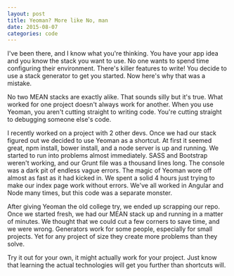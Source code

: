 ```yaml
---
layout: post
title: Yeoman? More like No, man
date: 2015-08-07
categories: code
---
```




I've been there, and I know what you're thinking. You have your app idea and you know the stack you want to use. No one wants to spend time configuring their environment. There's killer features to write! You decide to use a stack generator to get you started. Now here's why that was a mistake.

No two MEAN stacks are exactly alike. That sounds silly but it's true. What worked for one project doesn't always work for another. When you use Yeoman, you aren't cutting straight to writing code. You're cutting straight to debugging someone else's code. 

I recently worked on a project with 2 other devs. Once we had our stack figured out we decided to use Yeoman as a shortcut. At first it seemed great, npm install, bower install, and a node server is up and running. We started to run into problems almost immediately. SASS and Bootstrap weren't working, and our Grunt file was a thousand lines long. The console was a dark pit of endless vague errors. The magic of Yeoman wore off almost as fast as it had kicked in. We spent a solid 4 hours just trying to make our index page work without errors. We've all worked in Angular and Node many times, but this  code was a separate monster.

After giving Yeoman the old college try, we ended up scrapping our repo. Once we started fresh, we had our MEAN stack up and running in a matter of minutes. We thought that we could cut a few corners to save time, and we were wrong. Generators work for some people, especially for small projects. Yet for any project of size they create more problems than they solve.

Try it out for your own, it might actually work for your project. Just know that learning the actual technologies will get you further than shortcuts will.
